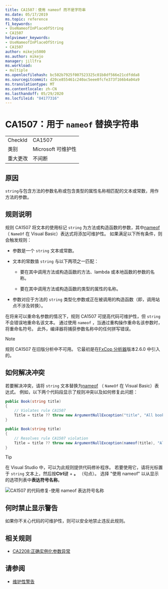 ```yaml
---
title: CA1507：使用 nameof 而不是字符串
ms.date: 05/17/2019
ms.topic: reference
f1_keywords:
- UseNameofInPlaceOfString
- CA1507
helpviewer_keywords:
- UseNameofInPlaceOfString
- CA1507
author: mikejo5000
ms.author: mikejo
manager: jillfra
ms.workload:
- multiple
ms.openlocfilehash: bc502b7925f007523325c01b8df566e21cdfdda8
ms.sourcegitcommit: d20ce855461c240ac5eee0fcfe373f166b4a04a9
ms.translationtype: MT
ms.contentlocale: zh-CN
ms.lasthandoff: 05/29/2020
ms.locfileid: "84177316"
---
```

# <a name="ca1507-use-nameof-in-place-of-string"></a>CA1507：用于 `nameof` 替换字符串

|||
|-|-|
|CheckId|CA1507|
|类别|Microsoft 可维护性|
|重大更改|不间断|

## <a name="cause"></a>原因

`string`与包含方法的参数名称或包含类型的属性名称相匹配的文本或常数，用作方法的参数。

## <a name="rule-description"></a>规则说明

规则 CA1507 将文本的使用标记 `string` 为方法或构造函数的参数，其中[nameof](/dotnet/csharp/language-reference/keywords/nameof) （ `NameOf` 在 Visual Basic）表达式将添加可维护性。 如果满足以下所有条件，则会触发规则：

- 参数是一个 `string` 文本或常数。

- 文本的常数值 `string` 与以下两项之一匹配：

  - 要在其中调用方法或构造函数的方法、lambda 或本地函数的参数的名称。

  - 要在其中调用方法或构造函数的类型的属性的名称。

- 参数对应于方法的 `string` 类型化参数或正在被调用的构造函数（即，调用站点不涉及转换）。

在将来可以重命名参数的情况下，规则 CA1507 可提高代码可维护性，但 `string` 不会错误地重命名该文本。 通过使用 `nameof` ，当通过重构操作重命名该参数时，将重命名符号。 此外，编译器将捕获参数名称中的任何拼写错误。

> [!NOTE]
> 规则 CA1507 在旧版分析中不可用。 它最初是在[FxCop 分析器](https://www.nuget.org/packages/Microsoft.CodeAnalysis.FxCopAnalyzers)版本2.6.0 中引入的。

## <a name="how-to-fix-violations"></a>如何解决冲突

若要解决冲突，请将 `string` 文本替换为[nameof](/dotnet/csharp/language-reference/keywords/nameof) （ `NameOf` 在 Visual Basic）表达式。 例如，以下两个代码段显示了规则冲突以及如何修复此问题：

```csharp
public Book(string title)
{
    // Violates rule CA1507
    Title = title ?? throw new ArgumentNullException("title", "All books must have a title.");
}
```

```csharp
public Book(string title)
{
    // Resolves rule CA1507 violation
    Title = title ?? throw new ArgumentNullException(nameof(title), "All books must have a title.");
}
```

> [!TIP]
> 在 Visual Studio 中，可以为此规则提供代码修补程序。 若要使用它，请将光标置于 `string` 文本上，然后按**Ctrl**键 + **。** （句点）。 选择 "使用 nameof" 以从显示的选项列表中**表达符号名称**。
>
> ![CA1507 的代码修复-使用 nameof 表达符号名称](media/ca1507-code-fix.PNG)

## <a name="when-to-suppress-warnings"></a>何时禁止显示警告

如果你不关心代码的可维护性，则可以安全地禁止违反此规则。

## <a name="related-rules"></a>相关规则

- [CA2208:正确实例化参数异常](ca2208.md)

## <a name="see-also"></a>请参阅

- [维护性警告](../code-quality/maintainability-warnings.md)
